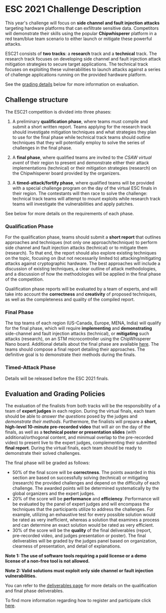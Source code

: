 ESC 2021 Challenge Description
==============================

This year's challenge will focus on **side channel and fault injection attacks** targeting hardware platforms that can exfiltrate sensitive data. Competitors will demonstrate their skills using the popular **Chipwhisperer** platform in a red team/blue team scenario to either launch or mitigate these powerful attacks.

ESC21 consists of **two tracks**: a **research** track and a **technical** track. The research track focuses on developing side channel and fault injection attack mitigation strategies to secure target applications. The
technical track focuses on exploiting these vulnerabilities to launch attacks against a series of challenge applications running on the provided hardware platform.

See the [grading details](#evaluation-and-grading-policies) below for more information on evaluation.


## Challenge structure

The ESC21 competition is divided into three phases:

1. A preliminary **qualification phase**, where teams must compile and submit a short written report. Teams applying
for the research track should investigate mitigation techniques and what strategies they plan to use for the
final phase while technical track teams should outline techniques that they will potentially employ to solve
the series of challenges in the final phase.

2. A **final phase**, where qualified teams are invited to the *CSAW virtual event* of their region to present and demonstrate either their attack implementations (technical) or their mitigation strategies (research) on the Chipwhisperer board provided by the organizers.

3. A **timed-attack/fortify phase**, where qualified teams will be provided with a special challenge program on the day of the virtual ESC finals in their region. The contestants will then race to solve the challenge: technical track teams will attempt to mount exploits while research track teams will investigate the vulnerabilities and apply patches.

See below for more details on the requirements of each phase.


### Qualification Phase

For the qualification phase, teams should submit a **short report** that outlines approaches and techniques (not only one approach/technique) to perform side channel and fault injection attacks (technical) or to mitigate them (research). To that end, the report should also explore existing techniques on the topic, focusing on (but not necessarily limited to) attacking/mitigating attacks against cryptographic hardware. The best approaches will include a discussion of existing techniques, a clear outline of attack methodologies, and a discussion of how the methodologies will be applied in the final phase of the competition.

Qualification phase reports will be evaluated by a team of experts, and will take into account the **correctness** and **creativity** of proposed techniques, as well as the completeness and quality of the compiled report.

### Final Phase

The top teams of each region (US-Canada, Europe, MENA, India) will qualify for the final phase, which will require **implementing** and **demonstrating** side-channel and fault injection attacks (technical), or **mitigating** such attacks (research), on an STM microcontroller using the ChipWhisperer Nano board.
Additional details about the final phase are available [here](final-phase.md).
The teams should compose a final report detailing their approaches. The definitive goal is to demonstrate their methods during the finals.

### Timed-Attack Phase

Details will be released before the ESC 2021 finals.

## Evaluation and Grading Policies

The evaluation of the finalists from both tracks will be the responsibility of a team of **expert judges** in each region. During the virtual finals, each team should be able to *answer the questions* posed by the judges and *demonstrate their methods*. Furthermore, the finalists will prepare a **short, high-level 10-minute pre-recorded video** that will air on the day of the finals, as well as a **technical poster or presentation slides** (with additional/orthogonal content, and minimual overlap to the pre-recorded video) to present live to the expert judges, complementing their submitted **final report**. During the virtual finals, each team should be ready to demonstrate their solved challenges.

The final phase will be graded as follows:
- 50% of the final score will be **correctness**. The points awarded in this section are based on successfully solving (technical) or mitigating (research) the provided challenges and depend on the difficulty of each challenge. The awarded points will be determined systematically by the global organizers and the expert judges. 
- 20% of the score will be **performance** and **efficiency**. Performance will be evaluated by the panel of expert judges and will encompass the techniques that the participants utilize to address the challenges. For example, utilizing an exhaustive test for every possible solution would be rated as very inefficient, whereas a solution that examines a process and can determine an exact solution would be rated as very efficient.
- 30% of the score will be the **quality** of the final deliverables (report, pre-recorded video, and judges presentation or poster). The final deliverables will be graded by the judges panel based on organization, clearness of presentation, and detail of explanations.

 **Note 1: The use of software tools requiring a paid license or a demo license of a non-free tool is not allowed.**

 **Note 2: Valid solutions must exploit only side channel or fault injection vulnerabilities.**


You can refer to the [deliverables page](deliverables.md) for more details on the qualification and final phase deliverables.


To find more information regarding how to register and participate click [here](logistics.md).
